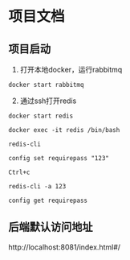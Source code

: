 # 项目文档

## 项目启动

1. 打开本地docker，运行rabbitmq
    
```shell script
docker start rabbitmq
```

2. 通过ssh打开redis

```shell script
docker start redis

docker exec -it redis /bin/bash

redis-cli

config set requirepass "123"

Ctrl+c

redis-cli -a 123

config get requirepass
```

## 后端默认访问地址
http://localhost:8081/index.html#/

